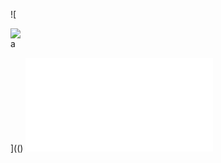 ![

<img src="livescript:alert()" LOWSRC="" src="">

<div BACKGROUND="" src=http://xss.rocks/scriptlet.html>a</div>


](()
![a](../../../../../../../img/onload/../../r89shi/r89shi.github.io/blob/master/teste.js)
